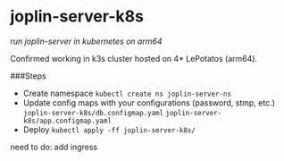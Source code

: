 # joplin-server-k8s
*run joplin-server in kubernetes on arm64*

Confirmed working in k3s cluster hosted on 4* LePotatos (arm64). 

###Steps
- Create namespace
```kubectl create ns joplin-server-ns```
- Update config maps with your configurations (password, stmp, etc.)
`joplin-server-k8s/db.configmap.yaml`
`joplin-server-k8s/app.configmap.yaml`
- Deploy
```kubectl apply -ff joplin-server-k8s/```

need to do: add ingress
